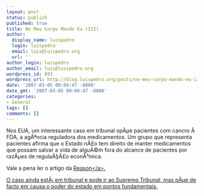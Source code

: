 ```yaml
---
layout: post
status: publish
published: true
title: No Meu Corpo Mando Eu (III)
author:
  display_name: luispedro
  login: luispedro
  email: luis@luispedro.org
  url: ''
author_login: luispedro
author_email: luis@luispedro.org
wordpress_id: 893
wordpress_url: http://blog.luispedro.org/posts/no-meu-corpo-mando-eu-iii
date: '2007-03-05 09:09:47 -0800'
date_gmt: '2007-03-05 09:09:47 -0800'
categories:
- General
tags: []
comments: []
---
```

<p>Nos EUA, um interessante caso em tribunal op&Atilde;&micro;e pacientes com cancro &Atilde;&nbsp; FDA, a ag&Atilde;&ordf;ncia reguladora dos medicamentos. Um grupo que representa pacientes afirma que o Estado n&Atilde;&pound;o tem direito de manter medicamentos que possam salvar a vida de algu&Atilde;&copy;m fora do alcance de pacientes por raz&Atilde;&micro;es de regula&Atilde;&sect;&Atilde;&pound;o econ&Atilde;&sup3;mica.
<p>Vale a pena ler o artigo da <a href="http:&#47;&#47;reason.com&#47;news&#47;show&#47;118930.html">Reason<&#47;a>.
<p>O caso ainda est&Atilde;&iexcl; em tribunal e pode ir ao Supremo Tribunal, mas p&Atilde;&micro;e de facto em causa o poder do estado em pontos fundamentais.</p>
